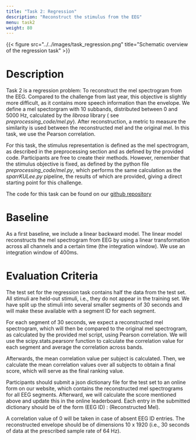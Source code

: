 ```yaml
---
title: "Task 2: Regression"
description: "Reconstruct the stimulus from the EEG"
menu: task2
weight: 80
---
```

{{< figure src="../../images/task_regression.png" title="Schematic overview of the regression task" >}}

# Description 

Task 2 is a regression problem: To reconstruct the mel spectrogram from the EEG. Compared to the challenge from last year, this objective is slightly more difficult, as 
it contains more speech information than the envelope. 
We define a mel spectorgram with 10 subbands, distributed between 0 and 5000 Hz, calculated by the _librosa_ library ( see _preprocessing_code/mel.py_). 
 After reconstruction, a metric to measure the similarity is used
between the reconstructed mel and the original mel. In this task, we use the Pearson correlation. 

For this task, the stimulus representation is defined as the mel spectrogram, as described in the preprocessing section and as defined by the provided code. 
Participants are free to create their methods. However, remember that the stimulus
objective is fixed, as defined by the python file _preprocessing_code/mel.py_, which performs the same calculation as the _sparrKULee.py_ pipeline, the results of which are provided, giving a direct starting point for this challenge.  

The code for this task can be found on our [github repository](https://github.com/exporl/auditory-eeg-challenge-2024-code)

# Baseline 

As a first baseline, we include a linear backward model. The linear model 
reconstructs the mel spectrogram from EEG by using a linear transformation across all 
channels and a certain time (the integration window). We use an integration window of 400ms.



# Evaluation Criteria 
The test set for the regression task contains half the data from the test set. All stimuli are held-out stimuli, i.e., they
do not appear in the training set. We have split up the stimuli into several smaller segments of 30 seconds and will make these available with a
segment ID for each segment.

For each segment of 30 seconds, we expect a reconstructed mel spectrogram, which will then be compared to the original mel spectrogram, 
as calculated by the provided mel script, using Pearson correlation. We will use the scipy.stats.pearsonr
 function to calculate the correlation value for each segment and average the correlation across bands.

Afterwards, the mean correlation value per subject is calculated. Then, we calculate the mean correlation values over all subjects to obtain a final score, which will serve as the final ranking value.


Participants should submit a json dictionary file for the test set to an online form on our website, which contains the reconstructed
mel spectrograms for all EEG segments. Afterward, we will calculate the score mentioned above and update this in the online leaderboard. Each
entry in the submitted dictionary should be of the form (EEG ID) : (Reconstructed Mel).
 
A correlation value of 0 will be taken in case of
absent EEG ID entries. The reconstructed envelope should be of dimensions 10 x 1920 (i.e., 30 seconds of data at the prescribed sample rate
of 64 Hz).


